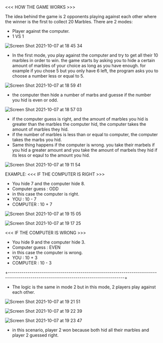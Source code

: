 <<< HOW THE GAME WORKS >>>

The idea behind the game is 2 opponents playing against each other where the winner is the first to collect 20 Marbles.
There are 2 modes: 
   - Player against the computer.
   - 1 VS 1

![Screen Shot 2021-10-07 at 18 45 34](https://user-images.githubusercontent.com/61026156/136437301-f3383785-6cd0-4464-a092-6580b9b288c9.png)

- In the first mode, you play against the computer and try to get all their 10 marbles in order to win.
the game starts by asking you to hide a certain amount of marbles of your choice as long as you have enough. for example if you chose 5 but you only have 6 left, the program asks you to choose a number less or equal to 5.

![Screen Shot 2021-10-07 at 18 59 41](https://user-images.githubusercontent.com/61026156/136438456-3e2c17bc-1621-4151-babb-63f91c0bbf24.png)


- the computer then hide a number of marbs and guesse if the number you hid is even or odd.

![Screen Shot 2021-10-07 at 18 57 03](https://user-images.githubusercontent.com/61026156/136438093-2f59ce7d-4383-4631-8df8-5e82c34274ae.png)

- if the computer guess is right, and the amount of marbles you hid is greater than the marbles the computer hid, the computer takes the amount of marbles they hid.
- if the number of marbles is less than or equal to computer, the computer takes the marbs you hid.
- Same thing happens if the computer is wrong. you take their marbels if you hid a greater amount and you take the amount of marbels they hid if its less or eqaul to the amount you hid. 



![Screen Shot 2021-10-07 at 19 11 54](https://user-images.githubusercontent.com/61026156/136440003-b98bee77-01ba-4415-9fa0-7cd4a55dea93.png)


EXAMPLE:
<<< IF THE COMPUTER IS RIGHT >>>
- You hide 7 and the computer hide 8. 
- Computer guess : ODD
- in this case the computer is right.
- YOU : 10 - 7 
- COMPUTER : 10 + 7

![Screen Shot 2021-10-07 at 19 15 05](https://user-images.githubusercontent.com/61026156/136440361-4991344a-f985-4c61-8137-9b116b2fcd59.png)


![Screen Shot 2021-10-07 at 19 17 25](https://user-images.githubusercontent.com/61026156/136440633-7f872d20-2d3e-4bf5-9daf-0d7d8ad4d402.png)

<<< IF THE COMPUTER IS WRONG >>>

- You hide 9 and the computer hide 3. 
- Computer guess : EVEN
- in this case the computer is wrong.
- YOU : 10 + 3 
- COMPUTER : 10 - 3

+-----------------------------------------------------------------------------------------------------------------------------------------+


- The logic is the same in mode 2 but in this mode, 2 players play against each other.

![Screen Shot 2021-10-07 at 19 21 51](https://user-images.githubusercontent.com/61026156/136441126-5e8a2c97-2dc9-4d4c-907c-652393aedb53.png)


![Screen Shot 2021-10-07 at 19 22 39](https://user-images.githubusercontent.com/61026156/136441221-22a9e284-5bcf-4077-be32-07ca5d62dda6.png)





![Screen Shot 2021-10-07 at 19 23 47](https://user-images.githubusercontent.com/61026156/136441361-48c332a8-b17a-49ca-9091-4234b45774e6.png)

- in this scenario, player 2 won because both hid all their marbles and player 2 guessed right.

